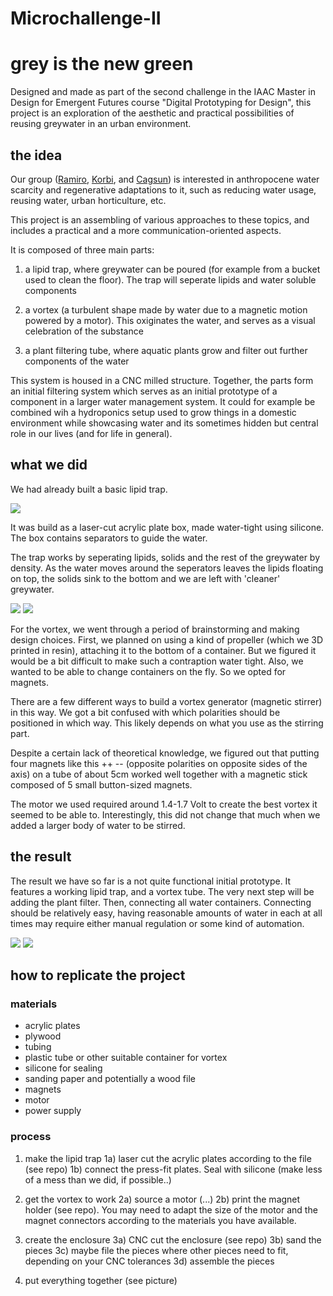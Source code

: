 # Microchallenge-II

# grey is the new green

Designed and made as part of the second challenge in the IAAC Master in Design for Emergent Futures course "Digital Prototyping for Design", this project is an exploration of the aesthetic and practical possibilities of reusing greywater in an urban environment.

## the idea

Our group ([Ramiro](https://ramiroarga.github.io/MDEF/), [Korbi](https://knr-at-iaac.github.io/MDEF/), and [Cagsun](https://cagsunacemoglu.github.io/MDEF/)) is interested in anthropocene water scarcity and regenerative adaptations to it, such as reducing water usage, reusing water, urban horticulture, etc. 

This project is an assembling of various approaches to these topics, and includes a practical and a more communication-oriented aspects.

It is composed of three main parts:

1) a lipid trap, where greywater can be poured (for example from a bucket used to clean the floor). The trap will seperate lipids and water soluble components

2) a vortex (a turbulent shape made by water due to a magnetic motion powered by a motor). This oxiginates the water, and serves as a visual celebration of the substance

3) a plant filtering tube, where aquatic plants grow and filter out further components of the water

This system is housed in a CNC milled structure. Together, the parts form an initial filtering system which serves as an initial prototype of a component in a larger water management system. It could for example be combined wih a hydroponics setup used to grow things in a domestic environment while showcasing water and its sometimes hidden but central role in our lives (and for life in general).

## what we did

We had already built a basic lipid trap.

![](https://i.imgur.com/n1PCRJv.jpg)


It was build as a laser-cut acrylic plate box, made water-tight using silicone. The box contains separators to guide the water.

The trap works by seperating lipids, solids and the rest of the greywater by density. As the water moves around the seperators leaves the lipids floating on top, the solids sink to the bottom and we are left with 'cleaner' greywater. 

![](https://i.imgur.com/LBvuiuz.jpg)
![](https://i.imgur.com/zWrKCCi.jpg)

For the vortex, we went through a period of brainstorming and making design choices. First, we planned on using a kind of propeller (which we 3D printed in resin), attaching it to the bottom of a container. But we figured it would be a bit difficult to make such a contraption water tight. Also, we wanted to be able to change containers on the fly. So we opted for magnets.

There are a few different ways to build a vortex generator (magnetic stirrer) in this way. We got a bit confused with which polarities should be positioned in which way. This likely depends on what you use as the stirring part. 

Despite a certain lack of theoretical knowledge, we figured out that putting four magnets like this ++ -- (opposite polarities on opposite sides of the axis) on a tube of about 5cm worked well together with a magnetic stick composed of 5 small button-sized magnets. 

The motor we used required around 1.4-1.7 Volt to create the best vortex it seemed to be able to. Interestingly, this did not change that much when we added a larger body of water to be stirred.


## the result

The result we have so far is a not quite functional initial prototype. It features a working lipid trap, and a vortex tube. The very next step will be adding the plant filter. Then, connecting all water containers. Connecting should be relatively easy, having reasonable amounts of water in each at all times may require either manual regulation or some kind of automation. 

![](https://i.imgur.com/gN7179D.jpg)
![](https://i.imgur.com/XJAZXVy.jpg)


## how to replicate the project


### materials

* acrylic plates
* plywood
* tubing
* plastic tube or other suitable container for vortex
* silicone for sealing
* sanding paper and potentially a wood file
* magnets
* motor
* power supply

### process

1) make the lipid trap
    1a) laser cut the acrylic plates according to the file     (see repo) 
    1b) connect the press-fit plates. Seal with silicone       (make less of a mess than we did, if possible..)
    
2) get the vortex to work
    2a) source a motor (...)
    2b) print the magnet holder (see repo). You may need         to adapt the size of the motor and the magnet             connectors according to the materials you have             available.    

3) create the enclosure
    3a) CNC cut the enclosure (see repo)
    3b) sand the pieces
    3c) maybe file the pieces where other pieces need to       fit, depending on your CNC tolerances
    3d) assemble the pieces 
    
4) put everything together (see picture)
